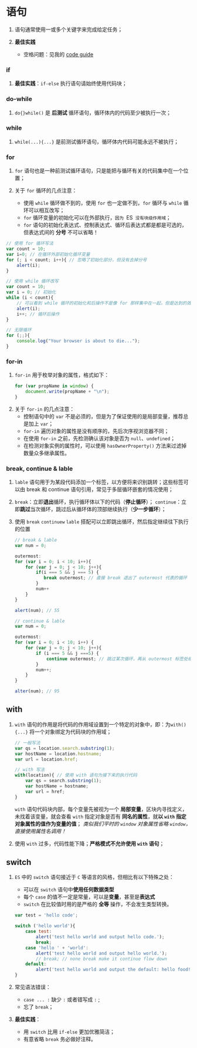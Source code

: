 # 语句
1. 语句通常使用一或多个关键字来完成给定任务；

2. **最佳实践**
    * 空格问题：见我的 [code guide](https://www.zybuluo.com/yangfch3/note/277518)

### if
1. **最佳实践**：`if-else` 执行语句请始终使用代码块；

### do-while
1. `do{}while()` 是 **后测试** 循环语句，循环体内的代码至少被执行一次；

### while
1. `while(...){...}` 是前测试循环语句，循环体内代码可能永远不被执行；

### for
1. `for` 语句也是一种前测试循环语句，只是能把与循环有关的代码集中在一个位置；

2. 关于 `for` 循环的几点注意：
    * 使用 `while` 循环做不到的，使用 `for` 也一定做不到，`for` 循环与 `while` 循环可以相互改写；
    * `for` 循环变量的初始化可以在外部执行，`因为 `ES` 没有块级作用域`；
    * `for` 语句的初始化表达式、控制表达式、循环后表达式都是都是可选的，但表达式间的 **分号** 不可以省略！


```javascript
// 使用 for 循环写法
var count = 10;
var i=0; // 在循环外部初始化循环变量
for (; i < count; i++){ // 忽略了初始化部分，但没有去掉分号
    alert(i);
}

// 使用 while 循环改写
var count = 10;
var i = 0; // 初始化
while (i < count){
    // 可以看到 while 循环的初始化和后操作不是像 for 那样集中在一起，但是达到的效果一样
    alert(i);
    i++; // 循环后操作
}

// 无限循环
for (;;){
    console.log("Your browser is about to die...");
}
```
### for-in
1. `for-in` 用于枚举对象的属性，格式如下：
    ```javascript
    for (var propName in window) {
        document.write(propName + "\n");
    }
    ```
2. 关于 `for-in` 的几点注意：
    * 控制语句中的 `var` 不是必须的，但是为了保证使用的是局部变量，推荐总是加上 `var`；
    * `for-in` 遍历对象的属性是没有顺序的，先后次序视浏览器不同；
    * 在使用 `for-in` 之前，先检测确认该对象是否为 `null`、`undefined`；
    * 在检测对象实例的属性时，可以使用 `hasOwnerProperty()` 方法来过滤掉数量众多继承属性。

### break, continue & lable
1. `lable` 语句用于为某段代码添加一个标签，以方便将来识别跳转；这些标签可以由 break 和 continue 语句引用，常见于多层循环嵌套的情况使用；

2. `break`：立即**退出**循环，执行循环体以下的代码（**停止循环**）；
    `continue`：立即**跳过**当次循环，跳过后从循环体的顶部继续执行（**少一步循环**）；

3. 使用 `break` `continuew` `lable` 搭配可以立即跳出循环，然后指定继续往下执行的位置
    ```javascript
    // break & lable
    var num = 0;

    outermost:
    for (var i = 0; i < 10; i++){
        for (var j = 0; j < 10; j++){
            if(i === 5 && j === 5) {
               break outermost; // 直接 break 退出了 outermost 代表的循环
            }
            num++
        }
    }

    alert(num); // 55

    // continue & lable
    var num = 0;

    outermost:
    for (var i = 0; i < 10; i++) {
        for (var j = 0; j < 10; j++){
            if (i === 5 && j ===5) {
                continue outermost; // 跳过某次循环，再从 outermost 标签处继续执行下一次的循环
            }
            num++;
        }
    }

    alter(num); // 95
    ```

## with
1. `with` 语句的作用是将代码的作用域设置到一个特定的对象中，即：为`with(){...}` 将一个对象绑定为代码块的作用域；
    ```javascript
    // 一般写法
    var qs = location.search.substring(1);
    var hostName = location.hostname;
    var url = location.href;

    // with 写法
    with(location){ // 使用 with 语句为接下来的执行代码
        var qs = search.substring(1);
        var hostName = hostname;
        var url = href;
    }
    ```
    `with` 语句代码块内部，每个变量先被视为一个 **局部变量**，区块内寻找定义，未找着该变量，就会查看 `with` 指定对象是否有 **同名的属性**，就**以 `with` 指定对象属性的值作为变量的值**；
    *类似我们平时的 `window` 对象属性省略 `window`，直接使用属性名调用！*

2. 使用 `with` 过多，代码性能下降；**严格模式不允许使用 `with` 语句**；

## switch
1. `ES` 中的 `switch` 语句接近于 `C` 等语言的风格，但相比有以下特殊之处：
    * 可以在 `switch` 语句中**使用任何数据类型**
    * 每个 `case` 的值不一定是常量，可以是**变量**，甚至是**表达式**
    * `switch` 在比较值时用的是严格的 **全等** 操作，不会发生类型转换。
    ```javascript
    var test = 'hello code';

    switch ('hello world'){
        case test:
            alert('test hello world and output hello code.');
            break;
        case 'hello ' + 'world':
            alert('test hello world and output hello world.');
            // break; // none break make it continue flow down
        default:
            alert('test hello world and output the default: hello food!')
    }
    ```
2. 常见语法错误：
    * `case ... :` 缺少 `:` 或者错写成 `:` ;
    * 忘了 `break`；

3. **最佳实践**：
    * 用 `switch` 比用 `if-else` 更加优雅简洁；
    * 有意省略 `break` 务必做好注释。
